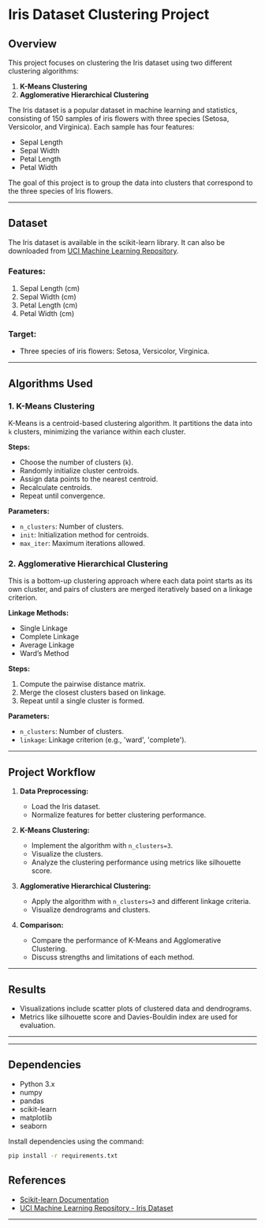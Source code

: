 # Iris Dataset Clustering Project

## Overview
This project focuses on clustering the Iris dataset using two different clustering algorithms:
1. **K-Means Clustering**
2. **Agglomerative Hierarchical Clustering**

The Iris dataset is a popular dataset in machine learning and statistics, consisting of 150 samples of iris flowers with three species (Setosa, Versicolor, and Virginica). Each sample has four features:
- Sepal Length
- Sepal Width
- Petal Length
- Petal Width

The goal of this project is to group the data into clusters that correspond to the three species of Iris flowers.


---

## Dataset
The Iris dataset is available in the scikit-learn library. It can also be downloaded from [UCI Machine Learning Repository](https://archive.ics.uci.edu/ml/datasets/iris).

### Features:
1. Sepal Length (cm)
2. Sepal Width (cm)
3. Petal Length (cm)
4. Petal Width (cm)

### Target:
- Three species of iris flowers: Setosa, Versicolor, Virginica.

---

## Algorithms Used

### 1. K-Means Clustering
K-Means is a centroid-based clustering algorithm. It partitions the data into `k` clusters, minimizing the variance within each cluster. 

**Steps:**
- Choose the number of clusters (`k`).
- Randomly initialize cluster centroids.
- Assign data points to the nearest centroid.
- Recalculate centroids.
- Repeat until convergence.

**Parameters:**
- `n_clusters`: Number of clusters.
- `init`: Initialization method for centroids.
- `max_iter`: Maximum iterations allowed.

### 2. Agglomerative Hierarchical Clustering
This is a bottom-up clustering approach where each data point starts as its own cluster, and pairs of clusters are merged iteratively based on a linkage criterion.

**Linkage Methods:**
- Single Linkage
- Complete Linkage
- Average Linkage
- Ward’s Method

**Steps:**
1. Compute the pairwise distance matrix.
2. Merge the closest clusters based on linkage.
3. Repeat until a single cluster is formed.

**Parameters:**
- `n_clusters`: Number of clusters.
- `linkage`: Linkage criterion (e.g., 'ward', 'complete').

---

## Project Workflow

1. **Data Preprocessing:**
   - Load the Iris dataset.
   - Normalize features for better clustering performance.

2. **K-Means Clustering:**
   - Implement the algorithm with `n_clusters=3`.
   - Visualize the clusters.
   - Analyze the clustering performance using metrics like silhouette score.

3. **Agglomerative Hierarchical Clustering:**
   - Apply the algorithm with `n_clusters=3` and different linkage criteria.
   - Visualize dendrograms and clusters.

4. **Comparison:**
   - Compare the performance of K-Means and Agglomerative Clustering.
   - Discuss strengths and limitations of each method.

---

## Results

- Visualizations include scatter plots of clustered data and dendrograms.
- Metrics like silhouette score and Davies-Bouldin index are used for evaluation.

---



---

## Dependencies

- Python 3.x
- numpy
- pandas
- scikit-learn
- matplotlib
- seaborn

Install dependencies using the command:
```bash
pip install -r requirements.txt
```




## References

- [Scikit-learn Documentation](https://scikit-learn.org/stable/)
- [UCI Machine Learning Repository - Iris Dataset](https://archive.ics.uci.edu/ml/datasets/iris)

---
